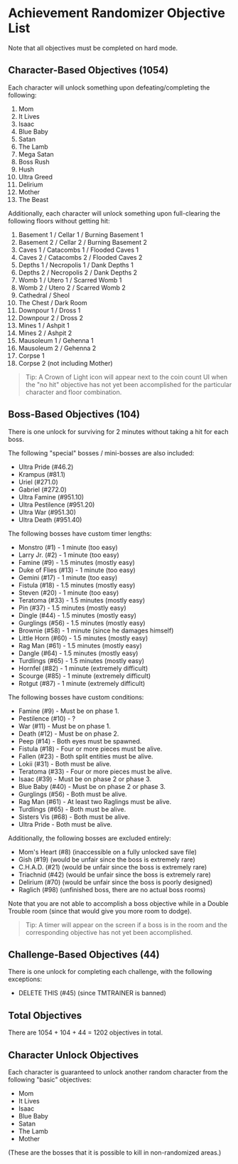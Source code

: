 # Achievement Randomizer Objective List

Note that all objectives must be completed on hard mode.

## Character-Based Objectives (1054)

Each character will unlock something upon defeating/completing the following:

1. Mom
2. It Lives
3. Isaac
4. Blue Baby
5. Satan
6. The Lamb
7. Mega Satan
8. Boss Rush
9. Hush
10. Ultra Greed
11. Delirium
12. Mother
13. The Beast

Additionally, each character will unlock something upon full-clearing the following floors without getting hit:

1. Basement 1 / Cellar 1 / Burning Basement 1
2. Basement 2 / Cellar 2 / Burning Basement 2
3. Caves 1 / Catacombs 1 / Flooded Caves 1
4. Caves 2 / Catacombs 2 / Flooded Caves 2
5. Depths 1 / Necropolis 1 / Dank Depths 1
6. Depths 2 / Necropolis 2 / Dank Depths 2
7. Womb 1 / Utero 1 / Scarred Womb 1
8. Womb 2 / Utero 2 / Scarred Womb 2
9. Cathedral / Sheol
10. The Chest / Dark Room
11. Downpour 1 / Dross 1
12. Downpour 2 / Dross 2
13. Mines 1 / Ashpit 1
14. Mines 2 / Ashpit 2
15. Mausoleum 1 / Gehenna 1
16. Mausoleum 2 / Gehenna 2
17. Corpse 1
18. Corpse 2 (not including Mother)

> Tip: A Crown of Light icon will appear next to the coin count UI when the "no hit" objective has not yet been accomplished for the particular character and floor combination.

## Boss-Based Objectives (104)

There is one unlock for surviving for 2 minutes without taking a hit for each boss.

The following "special" bosses / mini-bosses are also included:

- Ultra Pride (#46.2)
- Krampus (#81.1)
- Uriel (#271.0)
- Gabriel (#272.0)
- Ultra Famine (#951.10)
- Ultra Pestilence (#951.20)
- Ultra War (#951.30)
- Ultra Death (#951.40)

The following bosses have custom timer lengths:

- Monstro (#1) - 1 minute (too easy)
- Larry Jr. (#2) - 1 minute (too easy)
- Famine (#9) - 1.5 minutes (mostly easy)
- Duke of Flies (#13) - 1 minute (too easy)
- Gemini (#17) - 1 minute (too easy)
- Fistula (#18) - 1.5 minutes (mostly easy)
- Steven (#20) - 1 minute (too easy)
- Teratoma (#33) - 1.5 minutes (mostly easy)
- Pin (#37) - 1.5 minutes (mostly easy)
- Dingle (#44) - 1.5 minutes (mostly easy)
- Gurglings (#56) - 1.5 minutes (mostly easy)
- Brownie (#58) - 1 minute (since he damages himself)
- Little Horn (#60) - 1.5 minutes (mostly easy)
- Rag Man (#61) - 1.5 minutes (mostly easy)
- Dangle (#64) - 1.5 minutes (mostly easy)
- Turdlings (#65) - 1.5 minutes (mostly easy)
- Hornfel (#82) - 1 minute (extremely difficult)
- Scourge (#85) - 1 minute (extremely difficult)
- Rotgut (#87) - 1 minute (extremely difficult)

The following bosses have custom conditions:

- Famine (#9) - Must be on phase 1.
- Pestilence (#10) - ?
- War (#11) - Must be on phase 1.
- Death (#12) - Must be on phase 2.
- Peep (#14) - Both eyes must be spawned.
- Fistula (#18) - Four or more pieces must be alive.
- Fallen (#23) - Both split entities must be alive.
- Lokii (#31) - Both must be alive.
- Teratoma (#33) - Four or more pieces must be alive.
- Isaac (#39) - Must be on phase 2 or phase 3.
- Blue Baby (#40) - Must be on phase 2 or phase 3.
- Gurglings (#56) - Both must be alive.
- Rag Man (#61) - At least two Raglings must be alive.
- Turdlings (#65) - Both must be alive.
- Sisters Vis (#68) - Both must be alive.
- Ultra Pride - Both must be alive.

Additionally, the following bosses are excluded entirely:

- Mom's Heart (#8) (inaccessible on a fully unlocked save file)
- Gish (#19) (would be unfair since the boss is extremely rare)
- C.H.A.D. (#21) (would be unfair since the boss is extremely rare)
- Triachnid (#42) (would be unfair since the boss is extremely rare)
- Delirium (#70) (would be unfair since the boss is poorly designed)
- Raglich (#98) (unfinished boss, there are no actual boss rooms)

Note that you are not able to accomplish a boss objective while in a Double Trouble room (since that would give you more room to dodge).

> Tip: A timer will appear on the screen if a boss is in the room and the corresponding objective has not yet been accomplished.

## Challenge-Based Objectives (44)

There is one unlock for completing each challenge, with the following exceptions:

- DELETE THIS (#45) (since TMTRAINER is banned)

## Total Objectives

There are 1054 + 104 + 44 = 1202 objectives in total.

## Character Unlock Objectives

Each character is guaranteed to unlock another random character from the following "basic" objectives:

- Mom
- It Lives
- Isaac
- Blue Baby
- Satan
- The Lamb
- Mother

(These are the bosses that it is possible to kill in non-randomized areas.)
